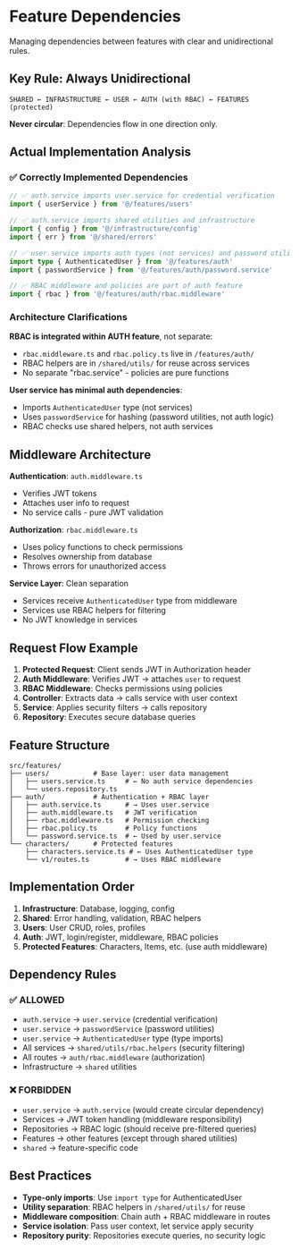 # Feature Dependencies

Managing dependencies between features with clear and unidirectional rules.

## Key Rule: Always Unidirectional

```text
SHARED ← INFRASTRUCTURE ← USER ← AUTH (with RBAC) ← FEATURES (protected)
```

**Never circular**: Dependencies flow in one direction only.

## Actual Implementation Analysis

### ✅ Correctly Implemented Dependencies

```typescript
// ✅ auth.service imports user.service for credential verification
import { userService } from '@/features/users'

// ✅ auth.service imports shared utilities and infrastructure
import { config } from '@/infrastructure/config'
import { err } from '@/shared/errors'

// ✅ user.service imports auth types (not services) and password utilities
import type { AuthenticatedUser } from '@/features/auth'
import { passwordService } from '@/features/auth/password.service'

// ✅ RBAC middleware and policies are part of auth feature
import { rbac } from '@/features/auth/rbac.middleware'
```

### Architecture Clarifications

**RBAC is integrated within AUTH feature**, not separate:

- `rbac.middleware.ts` and `rbac.policy.ts` live in `/features/auth/`
- RBAC helpers are in `/shared/utils/` for reuse across services
- No separate "rbac.service" - policies are pure functions

**User service has minimal auth dependencies**:

- Imports `AuthenticatedUser` type (not services)
- Uses `passwordService` for hashing (password utilities, not auth logic)
- RBAC checks use shared helpers, not auth services

## Middleware Architecture

**Authentication**: `auth.middleware.ts`

- Verifies JWT tokens
- Attaches user info to request
- No service calls - pure JWT validation

**Authorization**: `rbac.middleware.ts`

- Uses policy functions to check permissions
- Resolves ownership from database
- Throws errors for unauthorized access

**Service Layer**: Clean separation

- Services receive `AuthenticatedUser` type from middleware
- Services use RBAC helpers for filtering
- No JWT knowledge in services

## Request Flow Example

1. **Protected Request**: Client sends JWT in Authorization header
2. **Auth Middleware**: Verifies JWT → attaches `user` to request
3. **RBAC Middleware**: Checks permissions using policies
4. **Controller**: Extracts data → calls service with user context
5. **Service**: Applies security filters → calls repository
6. **Repository**: Executes secure database queries

## Feature Structure

```text
src/features/
├── users/           # Base layer: user data management
│   ├── users.service.ts     # ← No auth service dependencies
│   └── users.repository.ts
├── auth/            # Authentication + RBAC layer
│   ├── auth.service.ts      # → Uses user.service
│   ├── auth.middleware.ts   # JWT verification
│   ├── rbac.middleware.ts   # Permission checking
│   ├── rbac.policy.ts       # Policy functions
│   └── password.service.ts  # ← Used by user.service
└── characters/      # Protected features
    ├── characters.service.ts # ← Uses AuthenticatedUser type
    └── v1/routes.ts         # → Uses RBAC middleware
```

## Implementation Order

1. **Infrastructure**: Database, logging, config
2. **Shared**: Error handling, validation, RBAC helpers
3. **Users**: User CRUD, roles, profiles
4. **Auth**: JWT, login/register, middleware, RBAC policies
5. **Protected Features**: Characters, Items, etc. (use auth middleware)

## Dependency Rules

### ✅ ALLOWED

- `auth.service` → `user.service` (credential verification)
- `user.service` → `passwordService` (password utilities)
- `user.service` → `AuthenticatedUser` type (type imports)
- All services → `shared/utils/rbac.helpers` (security filtering)
- All routes → `auth/rbac.middleware` (authorization)
- Infrastructure → `shared` utilities

### ❌ FORBIDDEN

- `user.service` → `auth.service` (would create circular dependency)
- Services → JWT token handling (middleware responsibility)
- Repositories → RBAC logic (should receive pre-filtered queries)
- Features → other features (except through shared utilities)
- `shared` → feature-specific code

## Best Practices

- **Type-only imports**: Use `import type` for AuthenticatedUser
- **Utility separation**: RBAC helpers in `/shared/utils/` for reuse
- **Middleware composition**: Chain auth + RBAC middleware in routes
- **Service isolation**: Pass user context, let service apply security
- **Repository purity**: Repositories execute queries, no security logic
